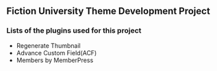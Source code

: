 ## Fiction University Theme Development Project

### Lists of the plugins used for this project
- Regenerate Thumbnail
- Advance Custom Field(ACF)
- Members by MemberPress


